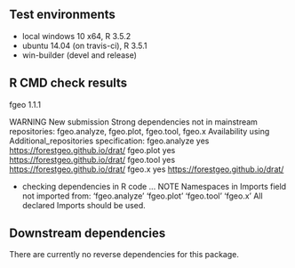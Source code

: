## Test environments

* local windows 10 x64, R 3.5.2
* ubuntu 14.04 (on travis-ci), R 3.5.1
* win-builder (devel and release)

## R CMD check results

fgeo 1.1.1

WARNING
New submission
Strong dependencies not in mainstream repositories:
  fgeo.analyze, fgeo.plot, fgeo.tool, fgeo.x
Availability using Additional_repositories specification:
  fgeo.analyze   yes   https://forestgeo.github.io/drat/
  fgeo.plot      yes   https://forestgeo.github.io/drat/
  fgeo.tool      yes   https://forestgeo.github.io/drat/
  fgeo.x         yes   https://forestgeo.github.io/drat/

* checking dependencies in R code ... NOTE
Namespaces in Imports field not imported from:
  ‘fgeo.analyze’ ‘fgeo.plot’ ‘fgeo.tool’ ‘fgeo.x’
  All declared Imports should be used.

## Downstream dependencies

There are currently no reverse dependencies for this package.
